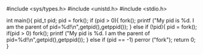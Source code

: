 #include <sys/types.h>
#include <unistd.h>
#include <stdio.h>

int main(){
	pid_t pid;
	pid = fork();
	if (pid > 0){
        fork();
    	printf ("My pid is %d. I am the parent of pid=%d!\n",getpid(),getppid());
	}
	else if (!pid){
        pid = fork();
        if(pid > 0)
            fork(); 
    	printf ("My pid is %d. I am the parent of pid=%d!\n",getpid(),getppid());
	}
	else if (pid == -1)
    	perror ("fork");
	return 0;
}
